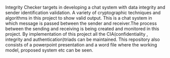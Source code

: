 Integrity Checker targets in developing a chat system with data integrity and sender identification validation. A variety of cryptographic techniques and algorithms in this project to show valid output. 
This is a chat system in which message is passed between the sender and receiver.The process between the sending and receiving is being created and monitored in this project.
By implementation of this project all the CIA(confidentiality , integrity and authentication)triads can be maintained.
This repository also consists of a powerpoint presentation and a word file where the working model, proposed system etc can be seen.
